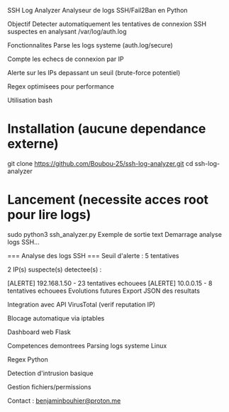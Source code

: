 SSH Log Analyzer
Analyseur de logs SSH/Fail2Ban en Python

Objectif
Detecter automatiquement les tentatives de connexion SSH suspectes en analysant /var/log/auth.log

Fonctionnalites
Parse les logs systeme (auth.log/secure)

Compte les echecs de connexion par IP

Alerte sur les IPs depassant un seuil (brute-force potentiel)

Regex optimisees pour performance

Utilisation
bash

# Installation (aucune dependance externe)

git clone https://github.com/Boubou-25/ssh-log-analyzer.git
cd ssh-log-analyzer

# Lancement (necessite acces root pour lire logs)

sudo python3 ssh_analyzer.py
Exemple de sortie
text
Demarrage analyse logs SSH...

=== Analyse des logs SSH ===
Seuil d'alerte : 5 tentatives

2 IP(s) suspecte(s) detectee(s) :

[ALERTE] 192.168.1.50 - 23 tentatives echouees
[ALERTE] 10.0.0.15 - 8 tentatives echouees
Evolutions futures
Export JSON des resultats

Integration avec API VirusTotal (verif reputation IP)

Blocage automatique via iptables

Dashboard web Flask

Competences demontrees
Parsing logs systeme Linux

Regex Python

Detection d'intrusion basique

Gestion fichiers/permissions

Contact : benjaminbouhier@proton.me
